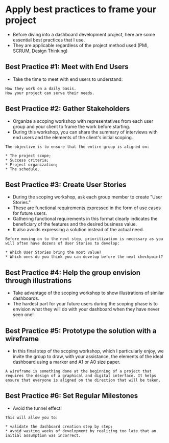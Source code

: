 # Apply best practices to frame your project

- Before diving into a dashboard development project, 
  here are some essential best practices that I use. 
- They are applicable regardless of the project method used 
  (PMI, SCRUM, Design Thinking)

## Best Practice #1: Meet with End Users

- Take the time to meet with end users to understand:

```
How they work on a daily basis.
How your project can serve their needs.
```

## Best Practice #2: Gather Stakeholders

- Organize a scoping workshop with representatives from each user group and your client to frame the work before starting.
- During this workshop, you can share the summary of interviews with end users and the elements of the client's initial scoping.

```
The objective is to ensure that the entire group is aligned on:

* The project scope;
* Success criteria;
* Project organization;
* The schedule.
```
## Best Practice #3: Create User Stories

- During the scoping workshop, ask each group member to create "User Stories." 
- These are functional requirements expressed in the form of use cases for future users.
- Gathering functional requirements in this format clearly indicates
  the beneficiary of the features and the desired business value.
- It also avoids expressing a solution instead of the actual need.

```
Before moving on to the next step, prioritization is necessary as you will often have dozens of User Stories to develop:

* Which User Stories bring the most value?
* Which ones do you think you can develop before the next checkpoint?
```
## Best Practice #4: Help the group envision through illustrations

- Take advantage of the scoping workshop to show illustrations of similar dashboards.
- The hardest part for your future users during the scoping phase is to envision 
  what they will do with your dashboard when they have never seen one!

## Best Practice #5: Prototype the solution with a wireframe

- In this final step of the scoping workshop, which I particularly enjoy, 
 we invite the group to draw, with your assistance, 
 the elements of the ideal dashboard using a marker and A1 or A0 size paper.

```
A wireframe is something done at the beginning of a project that requires the design of a graphical and digital interface. It helps ensure that everyone is aligned on the direction that will be taken.
```

## Best Practice #6: Set Regular Milestones

- Avoid the tunnel effect!

```
This will allow you to:

* validate the dashboard creation step by step;
* avoid wasting weeks of development by realizing too late that an initial assumption was incorrect.
```